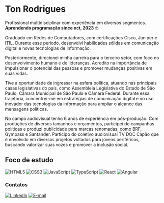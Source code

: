 # Ton Rodrigues

Profissional multidisciplinar com experiência em diversos segmentos. **Aprendendo programação since oct, 2023** 🤓

Graduado em Redes de Computadores, com certificações Cisco, Juniper e ITIL. Durante esse período, desenvolvi habilidades sólidas em comunicação digital e novas tecnologias de informação.

Posteriormente, direcionei minha carreira para o terceiro setor, com foco no desenvolvimento humano e de lideranças. Acredito na importância de impulsionar o potencial das pessoas e promover mudanças positivas em suas vidas.

Tive a oportunidade de ingressar na esfera política, atuando nas principais casas legislativas do país, como Assembleia Legislativa do Estado de São Paulo, Câmara Municipal de São Paulo e Câmara Federal. Durante essa trajetória, concentrei-me em estratégias de comunicação digital e no uso inovador das tecnologias da informação para ampliar o alcance das mensagens políticas.

No campo audiovisual tenho 6 anos de experiência em pós-produção. Com produções de diversos tamanhos e orçamentos, participei de campanhas políticas e produzi publicidade para marcas renomadas, como BRF, Gympass e Santander. Participo do coletivo audiovisual TV DOC Capão que é envolvido em diversos projetos voltados para jovens periféricos, buscando valorizar suas vozes e promover a inclusão social.

## Foco de estudo

![HTML5](https://img.shields.io/badge/HTML5-000?style=for-the-badge&logo=html5) ![CSS3](https://img.shields.io/badge/CSS3-000?style=for-the-badge&logo=css3&logoColor=264CE4) ![JavaScript](https://img.shields.io/badge/JavaScript-000?style=for-the-badge&logo=javascript) ![TypeScript](https://img.shields.io/badge/TypeScript-000?style=for-the-badge&logo=typescript) ![React](https://img.shields.io/badge/React-000?style=for-the-badge&logo=react) ![Angular](https://img.shields.io/badge/Angular-000?style=for-the-badge&logo=angular&logoColor=C3002F)

### Contatos
[ ![LinkedIn](https://img.shields.io/badge/LinkedIn-000?style=for-the-badge&logo=linkedin&logoColor=0E76A8)](https://www.linkedin.com/in/tonrodrigues/)
[![E-mail](https://img.shields.io/badge/-Email-000?style=for-the-badge&logo=microsoft-outlook&logoColor=007BFF)](mailto:tonrodrigues.video@gmail.com)

